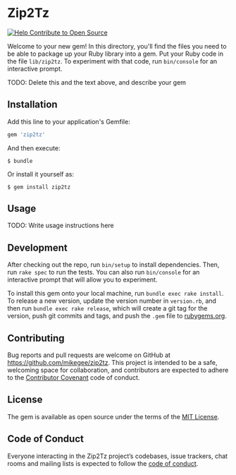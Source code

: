# Zip2Tz

[![Help Contribute to Open Source](https://www.codetriage.com/covermymeds/zip2tz/badges/users.svg)](https://www.codetriage.com/covermymeds/zip2tz)

Welcome to your new gem! In this directory, you'll find the files you need to be able to package up your Ruby library into a gem. Put your Ruby code in the file `lib/zip2tz`. To experiment with that code, run `bin/console` for an interactive prompt.

TODO: Delete this and the text above, and describe your gem

## Installation

Add this line to your application's Gemfile:

```ruby
gem 'zip2tz'
```

And then execute:

    $ bundle

Or install it yourself as:

    $ gem install zip2tz

## Usage

TODO: Write usage instructions here

## Development

After checking out the repo, run `bin/setup` to install dependencies. Then, run `rake spec` to run the tests. You can also run `bin/console` for an interactive prompt that will allow you to experiment.

To install this gem onto your local machine, run `bundle exec rake install`. To release a new version, update the version number in `version.rb`, and then run `bundle exec rake release`, which will create a git tag for the version, push git commits and tags, and push the `.gem` file to [rubygems.org](https://rubygems.org).

## Contributing

Bug reports and pull requests are welcome on GitHub at https://github.com/mikegee/zip2tz. This project is intended to be a safe, welcoming space for collaboration, and contributors are expected to adhere to the [Contributor Covenant](http://contributor-covenant.org) code of conduct.

## License

The gem is available as open source under the terms of the [MIT License](http://opensource.org/licenses/MIT).

## Code of Conduct

Everyone interacting in the Zip2Tz project’s codebases, issue trackers, chat rooms and mailing lists is expected to follow the [code of conduct](https://github.com/mikegee/zip2tz/blob/master/CODE_OF_CONDUCT.md).
